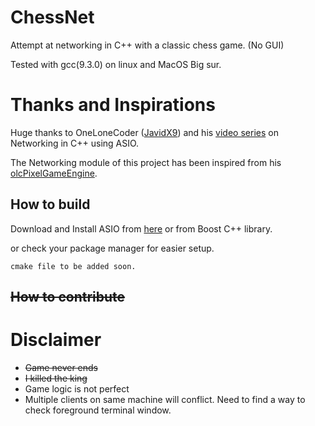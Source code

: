 # ChessNet
Attempt at networking in C++ with a classic chess game. (No GUI)

Tested with gcc(9.3.0) on linux and MacOS Big sur.


# Thanks and Inspirations
Huge thanks to OneLoneCoder ([JavidX9](https://github.com/OneLoneCoder)) and his [video series](https://youtu.be/2hNdkYInj4g) on Networking in C++ using ASIO.

The Networking module of this project has been inspired from his [olcPixelGameEngine](https://github.com/OneLoneCoder/olcPixelGameEngine).

## How to build
Download and Install ASIO from [here](https://think-async.com/Asio/)  or from Boost C++ library.

or check your package manager for easier setup.

`cmake file to be added soon.`

## ~~How to contribute~~

# Disclaimer
- ~~Game never ends~~
- ~~I killed the king~~
- Game logic is not perfect 
- Multiple clients on same machine will conflict. 
Need to find a way to check foreground terminal window.
